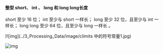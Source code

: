 #### 整型 short、 int 、 long 和 long long长度

short 至少 16 位；
int 至少与 short 一样长；
long 至少 32 位，且至少与 int 一样长；
long long 至少 64 位，且至少与 long 一样长 。

)![img](../3_Processing_Data/image/climits 中的符号常量1.jpg)

![img]()
